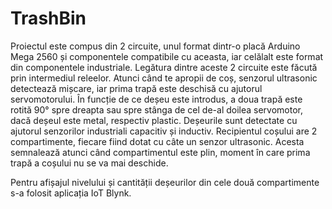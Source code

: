 # TrashBin

  Proiectul este compus din 2 circuite, unul format dintr-o placă Arduino Mega 2560 și componentele compatibile cu aceasta, iar celălalt este format din componentele industriale. Legătura dintre aceste 2 circuite este făcută prin intermediul releelor.
Atunci când te apropii de coș, senzorul ultrasonic detectează mișcare, iar prima trapă este deschisă cu ajutorul servomotorului. În funcție de ce deșeu este introdus, a doua trapă este rotită 90° spre dreapta sau spre stânga de cel de-al doilea servomotor, dacă deșeul este metal, respectiv plastic. Deșeurile sunt detectate cu ajutorul senzorilor industriali capacitiv și inductiv.
  Recipientul coșului are 2 compartimente, fiecare fiind dotat cu câte un senzor ultrasonic. Acesta semnalează atunci când compartimentul este plin, moment în care prima trapă a coșului nu se va mai deschide. 
 
Pentru afișajul nivelului și cantității deșeurilor din cele două compartimente s-a folosit  aplicația IoT Blynk.
